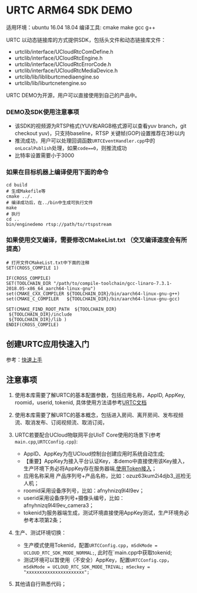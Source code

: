 # URTC ARM64 SDK DEMO

适用环境：ubuntu 16.04 18.04
编译工具: cmake make gcc g++

URTC 以动态链接库的方式提供SDK，包括头文件和动态链接库文件：
- urtclib/interface/UCloudRtcComDefine.h
- urtclib/interface/UCloudRtcEngine.h
- urtclib/interface/UCloudRtcErrorCode.h
- urtclib/interface/UCloudRtcMediaDevice.h
- urtclib/lib/libliburtcmediaengine.so
- urtclib/lib/liburtcnetengine.so

URTC DEMO为开源，用户可以直接使用到自己的产品中。

### DEMO及SDK使用注意事项
- 该SDK的视频源为RTSP格式(YUV和ARGB格式源可以查看yuv branch，git checkout yuv)，只支持baseline，RTSP 关键帧(GOP)设置推荐在3秒以内
- 推流成功，用户可以处理回调函数`URTCEventHandler.cpp`中的`onLocalPublish`处理，如果`code==0`，则推流成功
- 比特率设置需要小于3000

### 如果在目标机器上编译使用下面的命令
```
cd build
# 生成Makefile等
cmake ../.
# 编译成功后，在../bin中生成可执行文件
make
# 执行
cd ..
bin/enginedemo rtsp://path/to/rtspstream
```

### 如果使用交叉编译，需要修改CMakeList.txt （交叉编译速度会有所提高）
```
# 打开文件CMakeList.txt中下面的注释
SET(CROSS_COMPILE 1)

IF(CROSS_COMPILE)
SET(TOOLCHAIN_DIR "/path/to/compile-toolchain/gcc-linaro-7.3.1-2018.05-x86_64_aarch64-linux-gnu")
set(CMAKE_CXX_COMPILER ${TOOLCHAIN_DIR}/bin/aarch64-linux-gnu-g++)
set(CMAKE_C_COMPILER   ${TOOLCHAIN_DIR}/bin/aarch64-linux-gnu-gcc)

SET(CMAKE_FIND_ROOT_PATH  ${TOOLCHAIN_DIR}
 ${TOOLCHAIN_DIR}/include
 ${TOOLCHAIN_DIR}/lib )
ENDIF(CROSS_COMPILE)
```

## 创建URTC应用快速入门
参考：[快速上手](https://docs.ucloud.cn/video/urtc/quick)


## **注意事项**
1. 使用本库需要了解URTC的基本配置参数，包括应用名称，AppID, AppKey, roomid，userid, tokenid, 具体使用方法请参考[URTC文档](https://docs.ucloud.cn/video/urtc)
2. 使用本库需要了解URTC的基本概念，包括进入房间、离开房间、发布视频流、取消发布、订阅视频流、取消订阅，
3. URTC若要配合UCloud物联网平台UIoT Core使用的场景下(参考`main.cpp`,`URTCConfig.cpp`):
   - AppID、AppKey为在UCloud控制台创建应用时系统自动生成;
   - 【重要】AppKey为接入平台认证Key，本demo中直接使用该Key接入，生产环境下务必将AppKey存在服务器端,[使用Token接入](https://docs.ucloud.cn/video/urtc/sdk/token)；
   - 应用名称采用 产品序列号+产品名称，比如：ozuz63kum2i4djb3_巡检无人机；
   - roomid采用设备序列号，比如：afnyhnizq9l4l9ev；
   - userid采用设备序列号+摄像头编号，比如：afnyhnizq9l4l9ev_camera3；
   - tokenid为服务器端生成，测试环境直接使用AppKey测试，生产环境务必参考本项第2条；

4. 生产、测试环境切换：
   - 生产模式使用Tokenid，配置`URTCConfig.cpp`，`mSdkMode = UCLOUD_RTC_SDK_MODE_NORMAL;`, 此时在`main.cpp中获取tokenid;
   - 测试环境可以暂使用（不安全）AppKey，配置`URTCConfig.cpp`，`mSdkMode = UCLOUD_RTC_SDK_MODE_TRIVAL; mSeckey = "xxxxxxxxxxxxxxxxxxxxxx";`
5. 其他请自行熟悉代码；
